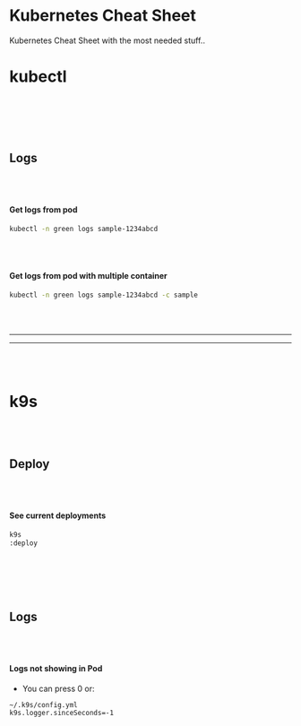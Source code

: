 # Kubernetes Cheat Sheet
Kubernetes Cheat Sheet with the most needed stuff..














# kubectl

<br><br><br><br>





## Logs

<br><br>

#### Get logs from pod
```bash
kubectl -n green logs sample-1234abcd
```

<br><br>

#### Get logs from pod with multiple container
```bash
kubectl -n green logs sample-1234abcd -c sample
```



<br><br>
__________________________________________________________
__________________________________________________________
<br><br>




# k9s

<br><br>



## Deploy

<br><br>

#### See current deployments
```bash
k9s
:deploy
```







<br><br><br><br>

## Logs

<br><br>

#### Logs not showing in Pod
- You can press 0 or:
```bash
~/.k9s/config.yml
k9s.logger.sinceSeconds=-1
```
